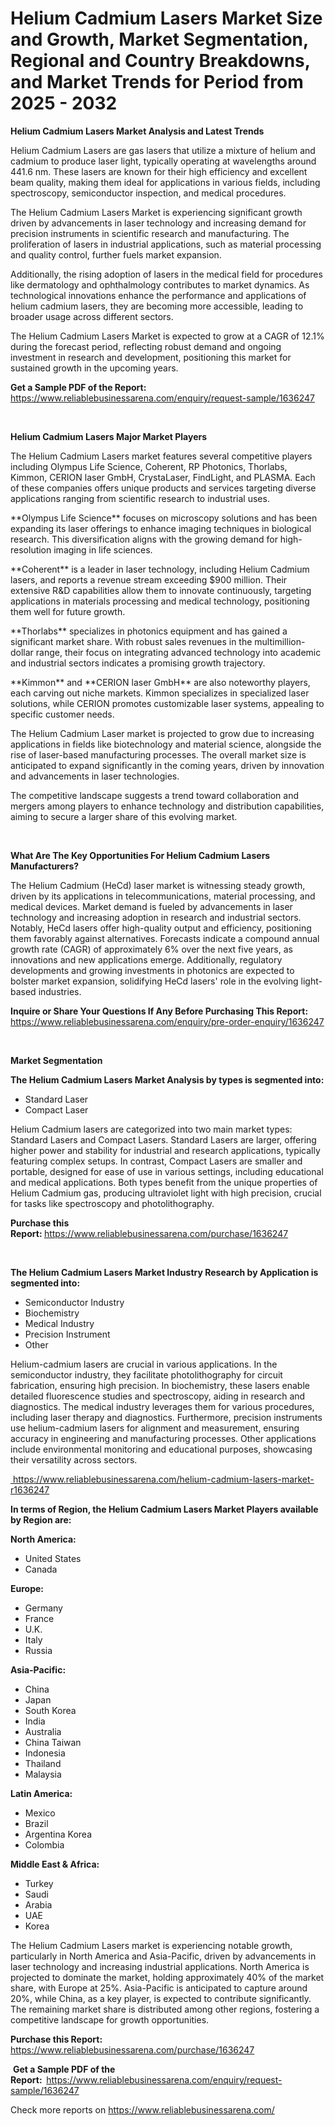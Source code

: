 <p><h1>Helium Cadmium Lasers Market Size and Growth, Market Segmentation, Regional and Country Breakdowns, and Market Trends for Period from 2025 -  2032</h1></p><p><strong>Helium Cadmium Lasers Market Analysis and Latest Trends</strong></p>
<p><p>Helium Cadmium Lasers are gas lasers that utilize a mixture of helium and cadmium to produce laser light, typically operating at wavelengths around 441.6 nm. These lasers are known for their high efficiency and excellent beam quality, making them ideal for applications in various fields, including spectroscopy, semiconductor inspection, and medical procedures. </p><p>The Helium Cadmium Lasers Market is experiencing significant growth driven by advancements in laser technology and increasing demand for precision instruments in scientific research and manufacturing. The proliferation of lasers in industrial applications, such as material processing and quality control, further fuels market expansion. </p><p>Additionally, the rising adoption of lasers in the medical field for procedures like dermatology and ophthalmology contributes to market dynamics. As technological innovations enhance the performance and applications of helium cadmium lasers, they are becoming more accessible, leading to broader usage across different sectors. </p><p>The Helium Cadmium Lasers Market is expected to grow at a CAGR of 12.1% during the forecast period, reflecting robust demand and ongoing investment in research and development, positioning this market for sustained growth in the upcoming years.</p></p>
<p><strong>Get a Sample PDF of the Report:&nbsp;</strong> <a href="https://www.reliablebusinessarena.com/enquiry/request-sample/1636247?utm_campaign=2626&utm_medium=2&utm_source=Github&utm_content=ia&utm_term=28022025&utm_id=helium-cadmium-lasers">https://www.reliablebusinessarena.com/enquiry/request-sample/1636247</a></p>
<p>&nbsp;</p>
<p><strong>Helium Cadmium Lasers Major Market Players</strong></p>
<p><p>The Helium Cadmium Lasers market features several competitive players including Olympus Life Science, Coherent, RP Photonics, Thorlabs, Kimmon, CERION laser GmbH, CrystaLaser, FindLight, and PLASMA. Each of these companies offers unique products and services targeting diverse applications ranging from scientific research to industrial uses.</p><p>**Olympus Life Science** focuses on microscopy solutions and has been expanding its laser offerings to enhance imaging techniques in biological research. This diversification aligns with the growing demand for high-resolution imaging in life sciences.</p><p>**Coherent** is a leader in laser technology, including Helium Cadmium lasers, and reports a revenue stream exceeding $900 million. Their extensive R&D capabilities allow them to innovate continuously, targeting applications in materials processing and medical technology, positioning them well for future growth.</p><p>**Thorlabs** specializes in photonics equipment and has gained a significant market share. With robust sales revenues in the multimillion-dollar range, their focus on integrating advanced technology into academic and industrial sectors indicates a promising growth trajectory.</p><p>**Kimmon** and **CERION laser GmbH** are also noteworthy players, each carving out niche markets. Kimmon specializes in specialized laser solutions, while CERION promotes customizable laser systems, appealing to specific customer needs.</p><p>The Helium Cadmium Laser market is projected to grow due to increasing applications in fields like biotechnology and material science, alongside the rise of laser-based manufacturing processes. The overall market size is anticipated to expand significantly in the coming years, driven by innovation and advancements in laser technologies.</p><p>The competitive landscape suggests a trend toward collaboration and mergers among players to enhance technology and distribution capabilities, aiming to secure a larger share of this evolving market.</p></p>
<p>&nbsp;</p>
<p><strong>What Are The Key Opportunities For Helium Cadmium Lasers Manufacturers?</strong></p>
<p><p>The Helium Cadmium (HeCd) laser market is witnessing steady growth, driven by its applications in telecommunications, material processing, and medical devices. Market demand is fueled by advancements in laser technology and increasing adoption in research and industrial sectors. Notably, HeCd lasers offer high-quality output and efficiency, positioning them favorably against alternatives. Forecasts indicate a compound annual growth rate (CAGR) of approximately 6% over the next five years, as innovations and new applications emerge. Additionally, regulatory developments and growing investments in photonics are expected to bolster market expansion, solidifying HeCd lasers' role in the evolving light-based industries.</p></p>
<p><strong>Inquire or Share Your Questions If Any Before Purchasing This Report:</strong> <a href="https://www.reliablebusinessarena.com/enquiry/pre-order-enquiry/1636247?utm_campaign=2626&utm_medium=2&utm_source=Github&utm_content=ia&utm_term=28022025&utm_id=helium-cadmium-lasers">https://www.reliablebusinessarena.com/enquiry/pre-order-enquiry/1636247</a></p>
<p>&nbsp;</p>
<p><strong>Market Segmentation</strong></p>
<p><strong>The Helium Cadmium Lasers Market Analysis by types is segmented into:</strong></p>
<p><ul><li>Standard Laser</li><li>Compact Laser</li></ul></p>
<p><p>Helium Cadmium lasers are categorized into two main market types: Standard Lasers and Compact Lasers. Standard Lasers are larger, offering higher power and stability for industrial and research applications, typically featuring complex setups. In contrast, Compact Lasers are smaller and portable, designed for ease of use in various settings, including educational and medical applications. Both types benefit from the unique properties of Helium Cadmium gas, producing ultraviolet light with high precision, crucial for tasks like spectroscopy and photolithography.</p></p>
<p><strong>Purchase this Report:&nbsp;</strong><a href="https://www.reliablebusinessarena.com/purchase/1636247?utm_campaign=2626&utm_medium=2&utm_source=Github&utm_content=ia&utm_term=28022025&utm_id=helium-cadmium-lasers">https://www.reliablebusinessarena.com/purchase/1636247</a></p>
<p>&nbsp;</p>
<p><strong>The Helium Cadmium Lasers Market Industry Research by Application is segmented into:</strong></p>
<p><ul><li>Semiconductor Industry</li><li>Biochemistry</li><li>Medical Industry</li><li>Precision Instrument</li><li>Other</li></ul></p>
<p><p>Helium-cadmium lasers are crucial in various applications. In the semiconductor industry, they facilitate photolithography for circuit fabrication, ensuring high precision. In biochemistry, these lasers enable detailed fluorescence studies and spectroscopy, aiding in research and diagnostics. The medical industry leverages them for various procedures, including laser therapy and diagnostics. Furthermore, precision instruments use helium-cadmium lasers for alignment and measurement, ensuring accuracy in engineering and manufacturing processes. Other applications include environmental monitoring and educational purposes, showcasing their versatility across sectors.</p></p>
<p><a href="https://www.reliablebusinessarena.com/helium-cadmium-lasers-market-r1636247?utm_campaign=2626&utm_medium=2&utm_source=Github&utm_content=ia&utm_term=28022025&utm_id=helium-cadmium-lasers">&nbsp;https://www.reliablebusinessarena.com/helium-cadmium-lasers-market-r1636247</a></p>
<p><strong>In terms of Region, the Helium Cadmium Lasers Market Players available by Region are:</strong></p>
<p>
    <p> <strong> North America: </strong>
        <ul>
            <li>United States</li>
            <li>Canada</li>
        </ul>
        </p> 
    <p> <strong> Europe: </strong>
        <ul>
            <li>Germany</li>
            <li>France</li>
            <li>U.K.</li>
            <li>Italy</li>
            <li>Russia</li>
        </ul>
        </p> 
    <p> <strong> Asia-Pacific: </strong>
        <ul>
            <li>China</li>
            <li>Japan</li>
            <li>South Korea</li>
            <li>India</li>
            <li>Australia</li>
            <li>China Taiwan</li>
            <li>Indonesia</li>
            <li>Thailand</li>
            <li>Malaysia</li>
        </ul>
        </p> 
    <p> <strong> Latin America: </strong>
        <ul>
            <li>Mexico</li>
            <li>Brazil</li>
            <li>Argentina Korea</li>
            <li>Colombia</li>
        </ul>
        </p> 
    <p> <strong> Middle East & Africa: </strong>
        <ul>
            <li>Turkey</li>
            <li>Saudi</li>
            <li>Arabia</li>
            <li>UAE</li>
            <li>Korea</li>
        </ul>
    </p>
    </p>
<p><p>The Helium Cadmium Lasers market is experiencing notable growth, particularly in North America and Asia-Pacific, driven by advancements in laser technology and increasing industrial applications. North America is projected to dominate the market, holding approximately 40% of the market share, with Europe at 25%. Asia-Pacific is anticipated to capture around 20%, while China, as a key player, is expected to contribute significantly. The remaining market share is distributed among other regions, fostering a competitive landscape for growth opportunities.</p></p>
<p><strong>Purchase this Report: </strong><a href="https://www.reliablebusinessarena.com/purchase/1636247?utm_campaign=2626&utm_medium=2&utm_source=Github&utm_content=ia&utm_term=28022025&utm_id=helium-cadmium-lasers">https://www.reliablebusinessarena.com/purchase/1636247</a></p>
<p>&nbsp;<strong>Get a Sample PDF of the Report:&nbsp;&nbsp;</strong><a href="https://www.reliablebusinessarena.com/enquiry/request-sample/1636247?utm_campaign=2626&utm_medium=2&utm_source=Github&utm_content=ia&utm_term=28022025&utm_id=helium-cadmium-lasers">https://www.reliablebusinessarena.com/enquiry/request-sample/1636247</a></p>
<p><strong></strong></p>
<p>Check more reports on <a href="https://www.reliablebusinessarena.com/?utm_campaign=2626&utm_medium=2&utm_source=Github&utm_content=ia&utm_term=28022025&utm_id=helium-cadmium-lasers">https://www.reliablebusinessarena.com/</a></p>